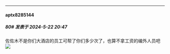 ﻿
*****

####  aptx8285144  
##### 80#       发表于 2024-5-22 20:47

佐佐木不是你们大酒店的员工可帮了你们多少次了，也算不拿工资的编外人员吧<img src="https://static.saraba1st.com/image/smiley/face2017/066.png" referrerpolicy="no-referrer">

